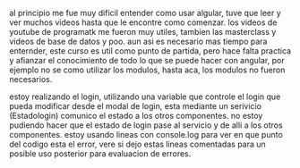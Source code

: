 al principio me fue muy dificil entender como usar algular, tuve que leer y ver muchos videos hasta que le encontre como comenzar. los videos de youtube de programatk me fueron muy utiles, tambien las masterclass y videos de base de datos y poo. aun asi es necesario mas tiempo para enternder, este curso es util como punto de partida, pero hace falta practica y afianzar el conocimiento de todo lo que se puede hacer con angular, por ejemplo no se como utilizar los modulos, hasta aca, los modulos no fueron necesarios.

estoy realizando el login, utilizando una variable que controle el login que pueda modificar desde el modal de login, esta mediante un serivicio (Estadologin) comunico el estado a los otros componentes. no estoy pudiendo hacer que el estado de login pase al servicio y de alli a los otros componentes. estoy usando lineas con console.log para ver en que punto del codigo esta el error, vere si dejo estas lineas comentadas para un posible uso posterior para evaluacion de errores.


